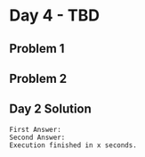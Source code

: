# Day 4 - TBD

## Problem 1


## Problem 2


## Day 2 Solution

```
First Answer: 
Second Answer: 
Execution finished in x seconds.
```